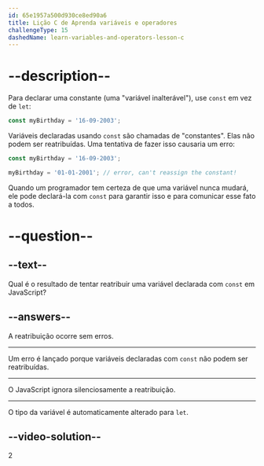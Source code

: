 ```yaml
---
id: 65e1957a500d930ce8ed90a6
title: Lição C de Aprenda variáveis e operadores
challengeType: 15
dashedName: learn-variables-and-operators-lesson-c
---
```


# --description--

Para declarar uma constante (uma "variável inalterável"), use `const` em vez de `let`:

```javascript
const myBirthday = '16-09-2003';
```

Variáveis declaradas usando `const` são chamadas de "constantes". Elas não podem ser reatribuídas. Uma tentativa de fazer isso causaria um erro:

```javascript
const myBirthday = '16-09-2003';

myBirthday = '01-01-2001'; // error, can't reassign the constant!
```

Quando um programador tem certeza de que uma variável nunca mudará, ele pode declará-la com `const` para garantir isso e para comunicar esse fato a todos.

# --question--

## --text--

Qual é o resultado de tentar reatribuir uma variável declarada com `const` em JavaScript?

## --answers--

A reatribuição ocorre sem erros.

---

Um erro é lançado porque variáveis declaradas com `const` não podem ser reatribuídas.

---

O JavaScript ignora silenciosamente a reatribuição.

---

O tipo da variável é automaticamente alterado para `let`.


## --video-solution--

2

